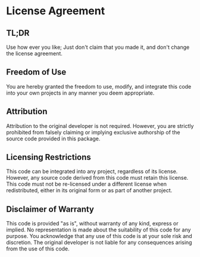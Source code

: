 # License Agreement
## TL;DR
Use how ever you like; Just don't claim that you made it, and don't change the license agreement.

## Freedom of Use
You are hereby granted the freedom to use, modify, and integrate this code into your own projects in any manner you deem appropriate.

## Attribution
Attribution to the original developer is not required. However, you are strictly prohibited from falsely claiming or implying exclusive authorship of the source code provided in this package.

## Licensing Restrictions
This code can be integrated into any project, regardless of its license. However, any source code derived from this code must retain this license. This code must not be re-licensed under a different license when redistributed, either in its original form or as part of another project.

## Disclaimer of Warranty
This code is provided "as is", without warranty of any kind, express or implied. No representation is made about the suitability of this code for any purpose. You acknowledge that any use of this code is at your sole risk and discretion. The original developer is not liable for any consequences arising from the use of this code.
